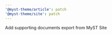 ```yaml
---
'@myst-theme/article': patch
'@myst-theme/site': patch
---
```


Add supporting documents export from MyST Site
